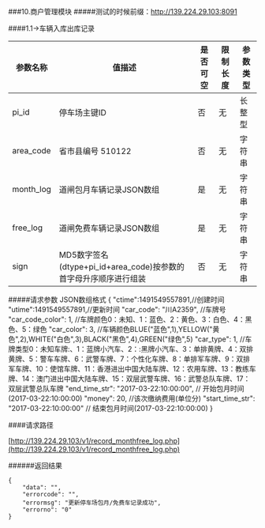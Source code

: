 ###10.商户管理模块
#####测试的时候前缀：http://139.224.29.103:8091


####1.1->车辆入库出库记录

|参数名称|值描述|是否可空|限制长度|参数类型|
|--------|-----|----|--------|-------|
| pi_id| 停车场主键ID | 否| 无 |长整型|
| area_code| 省市县编号 510122 | 否| 无 |字符串|
| month_log|道闸包月车辆记录JSON数组|  是| 无 |字符串|
| free_log|道闸免费车辆记录JSON数组| 是| 无 |字符串|
| sign| MD5数字签名(dtype+pi_id+area_code)按参数的首字母升序顺序进行组装| 否| 无 |字符串|

#####请求参数 JSON数组格式
    {
    	"ctime":1491549557891,//创建时间
        "utime":1491549557891,//更新时间
        "car_code": "川A2359", //车牌号
        "car_code_color": 1, //车牌颜色0：未知、1：蓝色、2：黄色、3：白色、4：黑色、5：绿色 
        "car_color": 3, //车辆颜色BLUE("蓝色",1),YELLOW("黄色",2),WHITE("白色",3),BLACK("黑色",4),GREEN("绿色",5)
        "car_type": 1, //车牌类型0：未知车牌:、1：蓝牌小汽车、2：:黑牌小汽车、3：单排黄牌、4：双排黄牌、5：警车车牌、6：武警车牌、7：个性化车牌、8：单排军车牌、9：双排军车牌、10：使馆车牌、11：香港进出中国大陆车牌、12：农用车牌、13：教练车牌、14：澳门进出中国大陆车牌、15：双层武警车牌、16：武警总队车牌、17：双层武警总队车牌
        "end_time_str": "2017-03-22:10:00:00", // 开始包月时间(2017-03-22:10:00:00)
        "money": 20, //该次缴纳费用(单位分)
        "start_time_str": "2017-03-22:10:00:00" // 结束包月时间(2017-03-22:10:00:00)
    }

####请求路径

[http://139.224.29.103/v1/record_monthfree_log.php](http://139.224.29.103/v1/record_monthfree_log.php)

######返回结果

    {
        "data": "",
        "errorcode": "",
        "errormsg": "更新停车场包月/免费车记录成功",
        "errorno": "0"
    }
